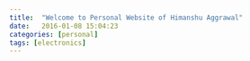 ```yaml
---
title:  "Welcome to Personal Website of Himanshu Aggrawal"
date:   2016-01-08 15:04:23
categories: [personal]
tags: [electronics]
---
```

